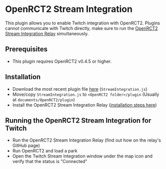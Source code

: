 # OpenRCT2 Stream Integration
This plugin allows you to enable Twitch integration with OpenRCT2. 
Plugins cannot communicate with Twitch directly, make sure to run the [OpenRCT2 Stream Integration Relay](https://github.com/oli414/OpenRCT2StreamIntegration) simultaneously.

## Prerequisites
- This plugin requires OpenRCT2 v0.4.5 or higher.

## Installation
- Download the most recent plugin file [here](https://github.com/MiraWaNeko/StreamIntegrationPlugin/releases) (`StreamIntegration.js`)
- Move/copy `StreamIntegration.js` to `<OpenRCT2 folder>/plugin` (Usually at `documents/OpenRCT2/plugin`)
- Install the OpenRCT2 Stream Integration Relay ([installation steps here](https://github.com/oli414/OpenRCT2StreamIntegration))

## Running the OpenRCT2 Stream Integration for Twitch
- Run the OpenRCT2 Stream Integration Relay (find out how on the relay's GitHub page)
- Run OpenRCT2 and load a park
- Open the Twitch Stream Integration window under the map icon and verify that the status is "Connected"

